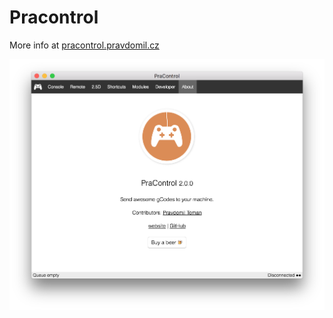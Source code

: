 Pracontrol
==========

More info at [pracontrol.pravdomil.cz](https://pracontrol.pravdomil.cz)

[![Pracontrol](resources/screenshot.png)](https://pracontrol.pravdomil.cz)

